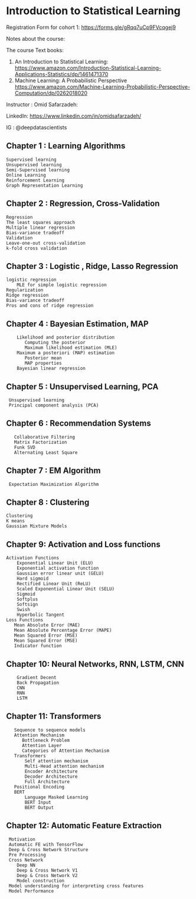 # Introduction to Statistical Learning 

Registration Form for cohort 1: https://forms.gle/gRqq7uCp9FVcqgej9

Notes about the course:

The course Text books:
1. An Introduction to Statistical Learning:
https://www.amazon.com/Introduction-Statistical-Learning-Applications-Statistics/dp/1461471370
2. Machine Learning: A Probabilistic Perspective
 https://www.amazon.com/Machine-Learning-Probabilistic-Perspective-Computation/dp/0262018020


Instructor : Omid Safarzadeh:

LinkedIn: https://www.linkedin.com/in/omidsafarzadeh/

IG : @deepdatascientists

## Chapter 1 : Learning Algorithms
    Supervised learning
    Unsupervised learning
    Semi-Supervised learning
    Online Learning
    Reinforcement Learning
    Graph Representation Learning
    
    
## Chapter 2 : Regression, Cross-Validation
    Regression
    The least squares approach
    Multiple linear regression
    Bias-variance tradeoff
    Validation
    Leave-one-out cross-validation
    k-fold cross validation

## Chapter 3 : Logistic , Ridge, Lasso Regression
    logistic regression
        MLE for simple logistic regression 
    Regularization
    Ridge regression
    Bias-variance tradeoff
    Pros and cons of ridge regression
    
 ## Chapter 4  : Bayesian Estimation, MAP
        Likelihood and posterior distribution
           Computing the posterior
           Maximum likelihood estimation (MLE)
        Maximum a posteriori (MAP) estimation
           Posterior mean
           MAP properties
        Bayesian linear regression
 
## Chapter 5 : Unsupervised Learning, PCA
     Unsupervised learning 
     Principal component analysis (PCA)
   
## Chapter 6 :  Recommendation Systems
       Collaborative Filtering
       Matrix Factorization
       Funk SVD
       Alternating Least Square
      
## Chapter 7 : EM Algorithm
     Expectation Maximization Algorithm

## Chapter 8 : Clustering
    Clustering
    K means
    Gaussian Mixture Models
    
 ## Chapter 9: Activation and Loss functions 
    Activation Functions
        Exponential Linear Unit (ELU)
        Exponential activation function
        Gaussian error linear unit (GELU)
        Hard sigmoid
        Rectified Linear Unit (ReLU)
        Scaled Exponential Linear Unit (SELU)
        Sigmoid
        Softplus
        Softsign
        Swish
        Hyperbolic Tangent
    Loss Functions
       Mean Absolute Error (MAE)
       Mean Absolute Percentage Error (MAPE)
       Mean Squared Error (MSE)
       Mean Squared Error (MSE)
       Indicator function
   
   
  ## Chapter 10: Neural Networks, RNN, LSTM, CNN
        Gradient Decent
        Back Propagation
        CNN
        RNN
        LSTM
   
## Chapter 11: Transformers        
       Sequence to sequence models
       Attention Mechanism
          Bottleneck Problem
          Attention Layer
          Categories of Attention Mechanism
       Transformers
           Self attention mechanism
           Multi-Head attention mechanism
           Encoder Architecture
           Decoder Architecture
           Full Architecture
       Positional Encoding
       BERT
           Language Masked Learning
           BERT Input
           BERT Output
      
## Chapter 12: Automatic Feature Extraction 
     Motivation
     Automatic FE with TensorFlow
     Deep & Cross Network Structure
     Pre Processing
     Cross Network
        Deep NN
        Deep & Cross Network V1
        Deep & Cross Network V2
        Model construction
     Model understanding for interpreting cross features
     Model Performance
